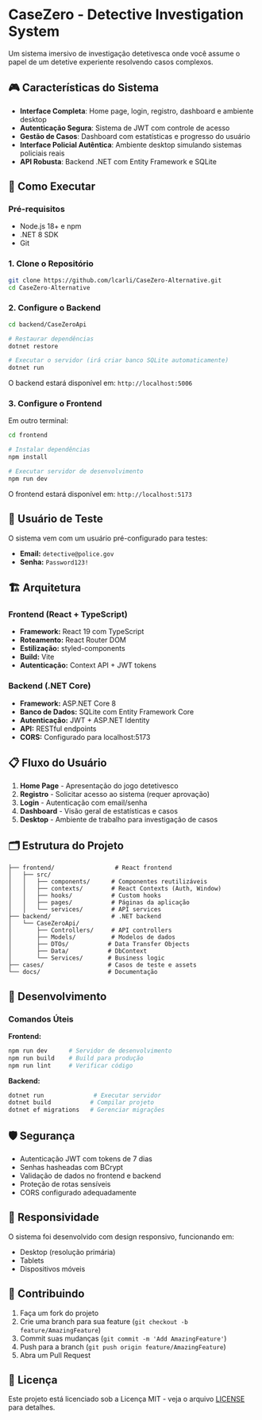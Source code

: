 # CaseZero - Detective Investigation System

Um sistema imersivo de investigação detetivesca onde você assume o papel de um detetive experiente resolvendo casos complexos.

## 🎮 Características do Sistema

- **Interface Completa**: Home page, login, registro, dashboard e ambiente desktop
- **Autenticação Segura**: Sistema de JWT com controle de acesso
- **Gestão de Casos**: Dashboard com estatísticas e progresso do usuário
- **Interface Policial Autêntica**: Ambiente desktop simulando sistemas policiais reais
- **API Robusta**: Backend .NET com Entity Framework e SQLite

## 🚀 Como Executar

### Pré-requisitos

- Node.js 18+ e npm
- .NET 8 SDK
- Git

### 1. Clone o Repositório

```bash
git clone https://github.com/lcarli/CaseZero-Alternative.git
cd CaseZero-Alternative
```

### 2. Configure o Backend

```bash
cd backend/CaseZeroApi

# Restaurar dependências
dotnet restore

# Executar o servidor (irá criar banco SQLite automaticamente)
dotnet run
```

O backend estará disponível em: `http://localhost:5006`

### 3. Configure o Frontend

Em outro terminal:

```bash
cd frontend

# Instalar dependências
npm install

# Executar servidor de desenvolvimento
npm run dev
```

O frontend estará disponível em: `http://localhost:5173`

## 🔐 Usuário de Teste

O sistema vem com um usuário pré-configurado para testes:

- **Email:** `detective@police.gov`
- **Senha:** `Password123!`

## 🏗️ Arquitetura

### Frontend (React + TypeScript)
- **Framework:** React 19 com TypeScript
- **Roteamento:** React Router DOM
- **Estilização:** styled-components
- **Build:** Vite
- **Autenticação:** Context API + JWT tokens

### Backend (.NET Core)
- **Framework:** ASP.NET Core 8
- **Banco de Dados:** SQLite com Entity Framework Core
- **Autenticação:** JWT + ASP.NET Identity
- **API:** RESTful endpoints
- **CORS:** Configurado para localhost:5173

## 📋 Fluxo do Usuário

1. **Home Page** - Apresentação do jogo detetivesco
2. **Registro** - Solicitar acesso ao sistema (requer aprovação)
3. **Login** - Autenticação com email/senha
4. **Dashboard** - Visão geral de estatísticas e casos
5. **Desktop** - Ambiente de trabalho para investigação de casos

## 🗂️ Estrutura do Projeto

```
├── frontend/                 # React frontend
│   ├── src/
│   │   ├── components/      # Componentes reutilizáveis
│   │   ├── contexts/        # React Contexts (Auth, Window)
│   │   ├── hooks/           # Custom hooks
│   │   ├── pages/           # Páginas da aplicação
│   │   └── services/        # API services
├── backend/                 # .NET backend
│   └── CaseZeroApi/
│       ├── Controllers/     # API controllers
│       ├── Models/          # Modelos de dados
│       ├── DTOs/           # Data Transfer Objects
│       ├── Data/           # DbContext
│       └── Services/       # Business logic
├── cases/                  # Casos de teste e assets
└── docs/                   # Documentação
```

## 🔧 Desenvolvimento

### Comandos Úteis

**Frontend:**
```bash
npm run dev      # Servidor de desenvolvimento
npm run build    # Build para produção
npm run lint     # Verificar código
```

**Backend:**
```bash
dotnet run              # Executar servidor
dotnet build           # Compilar projeto
dotnet ef migrations   # Gerenciar migrações
```

## 🛡️ Segurança

- Autenticação JWT com tokens de 7 dias
- Senhas hasheadas com BCrypt
- Validação de dados no frontend e backend
- Proteção de rotas sensíveis
- CORS configurado adequadamente

## 📱 Responsividade

O sistema foi desenvolvido com design responsivo, funcionando em:
- Desktop (resolução primária)
- Tablets 
- Dispositivos móveis

## 🤝 Contribuindo

1. Faça um fork do projeto
2. Crie uma branch para sua feature (`git checkout -b feature/AmazingFeature`)
3. Commit suas mudanças (`git commit -m 'Add AmazingFeature'`)
4. Push para a branch (`git push origin feature/AmazingFeature`)
5. Abra um Pull Request

## 📄 Licença

Este projeto está licenciado sob a Licença MIT - veja o arquivo [LICENSE](LICENSE) para detalhes.